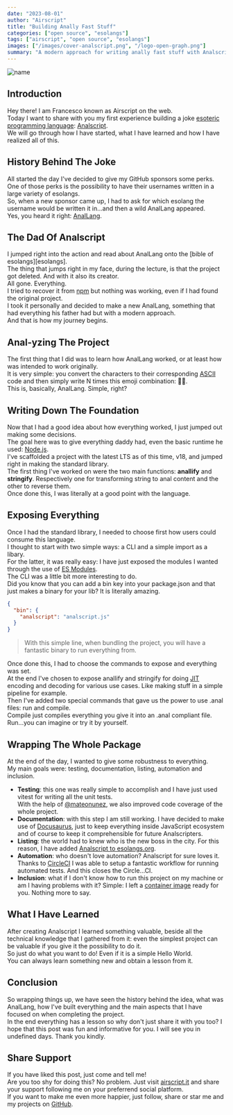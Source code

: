 ```yaml
---
date: "2023-08-01"
author: "Airscript"
title: "Building Anally Fast Stuff"
categories: ["open source", "esolangs"]
tags: ["airscript", "open source", "esolangs"]
images: ["/images/cover-analscript.png", "/logo-open-graph.png"]
summary: "A modern approach for writing anally fast stuff with Analscript."
---
```


![name](/images/cover-analscript.png#center)

## Introduction
Hey there! I am Francesco known as Airscript on the web.  
Today I want to share with you my first experience building a joke [esoteric programming language][esolangs-org]: [Analscript](https://github.com/airscripts/analscript).  
We will go through how I have started, what I have learned and how I have realized all of this.

## History Behind The Joke
All started the day I've decided to give my GitHub sponsors some perks.  
One of those perks is the possibility to have their usernames written in a large variety of esolangs.  
So, when a new sponsor came up, I had to ask for which esolang the username would be written it in...and then a wild AnalLang appeared.  
Yes, you heard it right: [AnalLang][anallang].  

## The Dad Of Analscript
I jumped right into the action and read about AnalLang onto the [bible of esolangs][esolangs].  
The thing that jumps right in my face, during the lecture, is that the project got deleted. And with it also its creator.  
All gone. Everything.  
I tried to recover it from [npm][npm-js] but nothing was working, even if I had found the original project.  
I took it personally and decided to make a new AnalLang, something that had everything his father had but with a modern approach.  
And that is how my journey begins.  

## Anal-yzing The Project
The first thing that I did was to learn how AnalLang worked, or at least how was intended to work originally.  
It is very simple: you convert the characters to their corresponding [ASCII][ascii] code and then simply write N times this emoji combination: 🍑🍆.  
This is, basically, AnalLang. Simple, right?

## Writing Down The Foundation
Now that I had a good idea about how everything worked, I just jumped out making some decisions.  
The goal here was to give everything daddy had, even the basic runtime he used: [Node.js][node-js].  
I've scaffolded a project with the latest LTS as of this time, v18, and jumped right in making the standard library.  
The first thing I've worked on were the two main functions: **anallify** and **stringify**. Respectively one for transforming string to anal content and the other to reverse them.  
Once done this, I was literally at a good point with the language.

## Exposing Everything
Once I had the standard library, I needed to choose first how users could consume this language.  
I thought to start with two simple ways: a CLI and a simple import as a libary.  
For the latter, it was really easy: I have just exposed the modules I wanted through the use of [ES Modules][javascript-modules].  
The CLI was a little bit more interesting to do.  
Did you know that you can add a bin key into your package.json and that just makes a binary for your lib? It is literally amazing.

```json
{
  "bin": {
    "analscript": "analscript.js"
  }
}
```
> With this simple line, when bundling the project, you will have a fantastic binary to run everything from.  

Once done this, I had to choose the commands to expose and everything was set.  
At the end I've chosen to expose anallify and stringify for doing [JIT][jit] encoding and decoding for various use cases. Like making stuff in a simple pipeline for example.  
Then I've added two special commands that gave us the power to use .anal files: run and compile.  
Compile just compiles everything you give it into an .anal compliant file. Run...you can imagine or try it by yourself.  

## Wrapping The Whole Package
At the end of the day, I wanted to give some robustness to everything.  
My main goals were: testing, documentation, listing, automation and inclusion.  
- **Testing**: this one was really simple to accomplish and I have just used vitest for writing all the unit tests.  
With the help of [@mateonunez][mateo-nunez], we also improved code coverage of the whole project.  
- **Documentation**: with this step I am still working. I have decided to make use of [Docusaurus][docusaurus], just to keep everything inside JavaScript ecosystem and of course to keep it comprehensible for future Analscripters.
- **Listing**: the world had to knew who is the new boss in the city. For this reason, I have added [Analscript to esolangs.org][esolangs-analscript].
- **Automation**: who doesn't love automation? Analscript for sure loves it. Thanks to [CircleCI][circleci] I was able to setup a fantastic workflow for running automated tests. And this closes the Circle...CI.  
- **Inclusion**: what if I don't know how to run this project on my machine or am I having problems with it? Simple: I left a [container image][docker-hub-analscript] ready for you. Nothing more to say.  

## What I Have Learned
After creating Analscript I learned something valuable, beside all the technical knowledge that I gathered from it: even the simplest project can be valuable if you give it the possibility to do it.  
So just do what you want to do! Even if it is a simple Hello World.  
You can always learn something new and obtain a lesson from it.

## Conclusion
So wrapping things up, we have seen the history behind the idea, what was AnalLang, how I've built everything and the main aspects that I have focused on when completing the project.  
In the end everything has a lesson so why don't just share it with you too?
I hope that this post was fun and informative for you. I will see you in undefined days. Thank you kindly.

## Share Support
If you have liked this post, just come and tell me!  
Are you too shy for doing this? No problem. Just visit [airscript.it][airscript-it] and share your support following me on your preferrend social platform.  
If you want to make me even more happier, just follow, share or star me and my projects on [GitHub][github].

[node-js]: https://nodejs.org
[npm-js]: https://npmjs.com
[circleci]: https://circleci.com
[docusaurus]: https://docusaurus.io/
[airscript-it]: https://airscript.it
[esolangs-org]: https://esolangs.org
[github]: https://github.com/airscripts
[ascii]: https://en.wikipedia.org/wiki/ASCII
[mateo-nunez]: https://github.com/mateonunez
[anallang]: https://esolangs.org/wiki/AnalLang
[jit]: https://en.wikipedia.org/wiki/Lean_manufacturing
[esolangs-analscript]: https://esolangs.org/wiki/Analscript
[esolang]: https://esolangs.org/wiki/Esoteric_programming_language
[docker-hub-analscript]: https://hub.docker.com/r/airscript/analscript
[javascript-modules]: https://developer.mozilla.org/en-US/docs/Web/JavaScript/Guide/Modules
